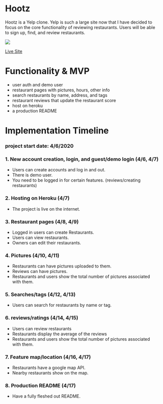 # Hootz

Hootz is a Yelp clone. Yelp is such a large site now that I have decided to focus on the core functionality of reviewing restaurants. Users will be able to sign up, find, and review restaurants. 

![](hootz2.gif)

[Live Site](http://hootz.herokuapp.com/)


# Functionality & MVP

- user auth and demo user
- restaurant pages with pictures, hours, other info
- search restaurants by name, address, and tags
- restaurant reviews that update the restaurant score
- host on heroku
- a production README

# Implementation Timeline

### project start date: 4/6/2020
### 1. New account creation, login, and guest/demo login (4/6, 4/7)
- Users can create accounts and log in and out.
- There is demo user.
- You need to be logged in for certain features. (reviews/creating restaurants)
### 2. Hosting on Heroku (4/7)
- The project is live on the internet.
### 3. Restaurant pages (4/8, 4/9)
- Logged in users can create Restaurants.
- Users can view restaurants.
- Owners can edit their restaurants.
### 4. Pictures (4/10, 4/11)
- Restaurants can have pictures uploaded to them.
- Reviews can have pictures.
- Restaurants and users show the total number of pictures associated with them.
### 5. Searches/tags (4/12, 4/13)
- Users can search for restaurants by name or tag.
### 6. reviews/ratings (4/14, 4/15)
- Users can review restaurants
- Restaurants display the average of the reviews
- Restaurants and users show the total number of pictures associated with them.
### 7. Feature map/location (4/16, 4/17)
- Restaurants have a google map API.
- Nearby restaurants show on the map.
### 8. Production README (4/17)
- Have a fully fleshed out README.